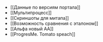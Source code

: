 - [[Данные по версиям портала]]
- [[Мультипроцесс]]
- [[Скриншоты для митапа]]
- [[Возможность сравнения с эталоном]]
- [[Альфа новый АА]] 
- [[ProgresMe. Tomato speach]]

